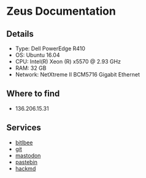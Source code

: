 # Zeus Documentation

## Details

* Type: Dell PowerEdge R410
* OS: Ubuntu 16.04
* CPU: Intel(R) Xeon (R) x5570 @ 2.93 GHz
* RAM: 32 GB
* Network: NetXtreme II BCM5716 Gigabit Ethernet
## Where to find

* 136.206.15.31

## Services

* [bitlbee](/services/bitlbee)
* [git](/services/git)
* [mastodon](/services/mastodon)
* [pastebin](/services/paste)
* [hackmd](/services/hackmd)